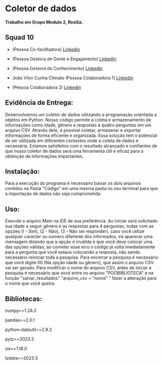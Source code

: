 # Coletor de dados

**Trabalho em Grupo Modulo 2, Resilia.**
 
## Squad 10 

- (Pessoa Co-facilitadora)
    [Linkedin](https://www.linkedin.com/)

- (Pessoa Gestora de Gente e Engajamento)
    [Linkedin](https://www.linkedin.com/)

- (Pessoa Gestora de Conhecimento) 
    [Linkedin](https://www.linkedin.com)

- João Vitor Cunha Chinato (Pessoa Colaboradora 1) 
    [Linkedin](https://www.linkedin.com/in/joao-vitor-cunha-chinato/)

- (Pessoa Colaboradora 2) 
    [Linkedin](https://www.linkedin.com/)



## Evidência de Entrega:

Desenvolvemos um coletor de dados utilizando a programação orientada a objetos em Python. Nosso código permite a coleta e armazenamento de informações como idade, gênero e respostas a quatro perguntas em um arquivo CSV.
Através dele, é possível coletar, armazenar e exportar informações de forma eficiente e organizada. Essa solução tem o potencial de ser utilizada em diferentes contextos onde a coleta de dados é necessária.
Estamos satisfeitos com o resultado alcançado e confiantes de que nosso coletor de dados será uma ferramenta útil e eficaz para a obtenção de informações importantes.

## Instalação:

Para a execução do programa é necessario baixar os dois arquivos contidos na Pasta "Código" em uma mesma pasta no seu terminal para que a importação de dados não seja comprometida.

## Uso:
Execute o arquivo Main na IDE de sua preferência. Ao iniciar será solicitado sua idade a seguir gênero e as respostas para 4 perguntas, todas com as opções (! - Sim), (2 - Não), (3 - Não sei responder), caso você utilize qualquer caracter ou número diferente dos informados, irá aparecer uma mensagem dizendo que a opção é inválida e que você deve colocar uma das opções válidas, ao cometer esse erro o código já volta imediatamente para a pergunta que você estava colocando a resposta, não sendo necessário reiniciar toda a pesquisa. Para encerrar a pesquisa é necessário que você digite 00 (Na opção idade ou gênero), que assim o arquivo CSV vai ser gerado. Para modificar o nome do arquivo CSV, antes de iniciar a pesquisa é necessário que você entre no arquivo "POOBIBLIOTECA" e na função "salvar_resultados" "arquivo_csv = "nome" " fazer a alteração para o nome que você queira.

## Bibliotecas: 

numpy==1.24.3

pandas==2.0.1

python-dateutil==2.8.2

pytz==2023.3

six==1.16.0

tzdata==2023.3
